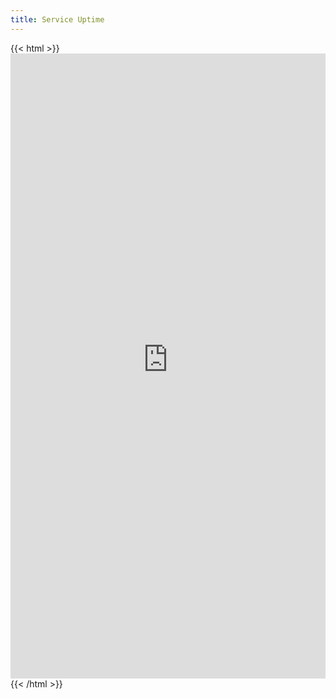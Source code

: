 ```yaml
---
title: Service Uptime
---
```

{{< html >}}<iframe class="htframe" src="https://uptime.worldofsteelcraft.tk" width="100%" height="1000px" scrolling="no" style="border:none;"></iframe>{{< /html >}}